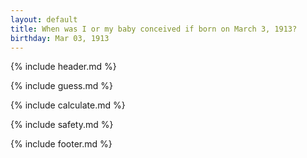 ```yaml
---
layout: default
title: When was I or my baby conceived if born on March 3, 1913?
birthday: Mar 03, 1913
---
```


{% include header.md %}

{% include guess.md %}

{% include calculate.md %}

{% include safety.md %}

{% include footer.md %}



